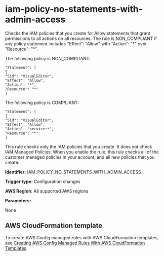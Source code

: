 # iam\-policy\-no\-statements\-with\-admin\-access<a name="iam-policy-no-statements-with-admin-access"></a>

Checks the IAM policies that you create for Allow statements that grant permissions to all actions on all resources\. The rule is NON\_COMPLIANT if any policy statement includes "Effect": "Allow" with "Action": "\*" over "Resource": "\*"\.

The following policy is NON\_COMPLIANT:

```
"Statement": [
{
"Sid": "VisualEditor",
"Effect": "Allow",
"Action": "*",
"Resource": "*"
}
```

The following policy is COMPLIANT:

```
"Statement": [
{
"Sid": "VisualEditor",
"Effect": "Allow",
"Action": "service:*",
"Resource": "*"
}
```

This rule checks only the IAM policies that you create\. It does not check IAM Managed Policies\. When you enable the rule, this rule checks all of the customer managed policies in your account, and all new policies that you create\.

**Identifier:** IAM\_POLICY\_NO\_STATEMENTS\_WITH\_ADMIN\_ACCESS

**Trigger type:** Configuration changes

**AWS Region:** All supported AWS regions

**Parameters:**

None  

## AWS CloudFormation template<a name="w29aac11c33c17b7d239c25"></a>

To create AWS Config managed rules with AWS CloudFormation templates, see [Creating AWS Config Managed Rules With AWS CloudFormation Templates](aws-config-managed-rules-cloudformation-templates.md)\.